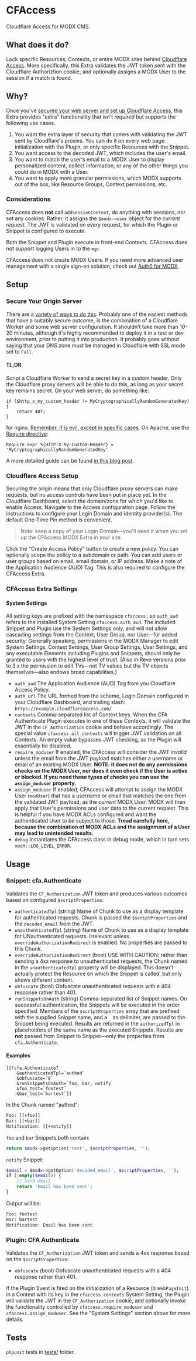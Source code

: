 # CFAccess

Cloudflare Access for MODX CMS.

## What does it do?

Lock specific Resources, Contexts, or entire MODX sites behind [Cloudflare Access](https://www.cloudflare.com/en-ca/products/cloudflare-access/). More specifically, this Extra validates the JWT token sent with the Cloudflare Authoriztion cookie, and optionally assigns a MODX User to the session if a match is found.

## Why?

Once you've [secured your web server and set up Cloudflare Access](https://sepiariver.com/modx/protect-your-web-server-with-cloudflare-access/), this Extra provides "extra" functionality that isn't _required_ but supports the following use cases.

1. You want the extra layer of security that comes with validating the JWT sent by Cloudflare's proxies. You can do it on every web page initialization with the Plugin, or only specific Resources with the Snippet.
2. You want access to the decoded JWT, which includes the user's email.
3. You want to match the user's email to a MODX User to display personalized content, collect information, or any of the other things you could do in MODX with a User.
4. You want to apply more granular permissions, which MODX supports out of the box, like Resource Groups, Context permissions, etc.

### Considerations

CFAccess does **not** call `addSessionContext`, do anything with sessions, nor set any cookies. Rather, it assigns the `$modx->user` object for the _current request_. The JWT is validated on every request, for which the Plugin or Snippet is configured to execute.

Both the Snippet and Plugin execute in front-end Contexts. CFAccess does not support logging Users in to the `mgr`.

CFAccess does not create MODX Users. If you need more advanced user management with a single sign-on solution, check out [Auth0 for MODX](https://sepiariver.com/modx/auth0-for-modx-cms/).

## Setup

### Secure Your Origin Server

There are a [variety of ways to do this](https://sepiariver.com/modx/protect-your-web-server-with-cloudflare-access/). Probably one of the easiest methods that have a suitably secure outcome, is the combination of a Cloudflare Worker and some web server configuration. It shouldn't take more than 10-20 minutes, although it's highly recommended to deploy it in a test or dev environment, prior to putting it into production. It probably goes without saying that your DNS zone must be managed in Cloudflare with SSL mode set to `Full`.

#### TL;DR

Script a Cloudflare Worker to send a secret key in a custom header. Only the Cloudflare proxy servers will be able to do this, as long as your secret key remains secret. On your web server, do something like:

```nginx
if ($http_x_my_custom_header != MyCryptographicallyRandomGeneratedKey) {
    return 407; 
}
```

for nginx. [Remember, if is evil, except in specific cases](https://www.nginx.com/resources/wiki/start/topics/depth/ifisevil/). On Apache, use the [Require directive](https://httpd.apache.org/docs/2.4/mod/mod_authz_core.html#require):

```htaccess
Require expr %{HTTP:X-My-Custom-Header} = 'MyCryptographicallyRandomGeneratedKey'
```

A more detailed guide can be found [in this blog post](https://sepiariver.com/modx/protect-your-web-server-with-cloudflare-access/).

### Cloudflare Access Setup

Securing the origin means that only Cloudflare proxy servers can make requests, but no access controls have been put in place yet. In the Cloudflare Dashboard, select the domain/zone for which you'd like to enable Access. Navigate to the Access configuration page. Follow the instructions to configure your Login Domain and identity provider(s). The default One-Time Pin method is convenient.

> Note: keep a copy of your Login Domain—you'll need it when you set up the CFAccess MODX Extra in your site.

Click the "Create Access Policy" button to create a new policy. You can optionally scope the policy to a subdomain or path. You can add users or user groups based on email, email domain, or IP address. Make a note of the Application Audience (AUD) Tag. This is also required to configure the CFAccess Extra.

### CFAccess Extra Settings

#### System Settings

All setting keys are prefixed with the namespace `cfaccess.` so `auth_aud` refers to the installed System Setting `cfaccess.auth_aud`. The included Snippet and Plugin use the System Settings only, and will not allow cascading settings from the Context, User Group, nor User—for added security. Generally speaking, permissions in the MODX Manager to edit System Settings, Context Settings, User Group Settings, User Settings, and any executable Elements including Plugins and Snippets, should only be granted to users with the highest level of trust. (Also in Revo versions prior to 3.x the permission to edit TVs—not TV values but the TV objects themselves—also endows broad capabilities.)

- `auth_aud` The Application Audience (AUD) Tag from you Cloudflare Access Policy.
- `auth_url` The URL formed from the scheme, Login Domain configured in your Cloudflare Dashboard, and trailing slash:  `https://example.cloudflareaccess.com/`
- `contexts` Comma-separated list of Context keys. When the CFA Authenticate Plugin executes in one of these Contexts, it will validate the JWT in the `CF_Authorization` cookie and behave accordingly. The special value `cfaccess_all_contexts` will trigger JWT validation on all Contexts. An empty value bypasses JWT checking, so the Plugin will essentially be disabled.
- `require_moduser` If enabled, the CFAccess will consider the JWT _invalid_ unless the email from the JWT payload matches either a username or email of an existing MODX User. **NOTE: it does not do any permissions checks on the MODX User, nor does it even check if the User is active or blocked. If you need these types of checks you can use the `assign_moduser` property.**
- `assign_moduser` If enabled, CFAccess will attempt to assign the MODX User (`modUser`) that has a username or email that matches the one from the validated JWT payload, as the _current_ MODX User. MODX will then apply that User's permissions and user data to the current request. This is helpful if you have MODX ACLs configured and want the authenticated User to be subject to those. **Tread carefully here, because the combination of MODX ACLs and the assignment of a User may lead to unintended results.**
- `debug` Instantiates the CFAccess class in debug mode, which in turn sets `modX::LOG_LEVEL_ERROR`.

## Usage

### Snippet: cfa.Authenticate

Validates the `CF_Authorization` JWT token and produces various outcomes based on configured `$scriptProperties`:

- `authenticatedTpl` (string) Name of Chunk to use as a display template for authenticated requests. Chunk is passed the `$scriptProperties` and the `decoded_email` from the JWT.
- `unauthenticatedTpl` (string) Name of Chunk to use as a display template for UNauthenticated requests. Irrelevant unless `overrideAuthorizationRedirect` is enabled. No properties are passed to this Chunk.
- `overrideAuthorizationRedirect` (bool) USE WITH CAUTION: rather than sending a 4xx response to unauthenticated requests, the Chunk named in the `unauthenticatedTpl` property will be displayed. This doesn't actually protect the Resource on which the Snippet is called, but only shows different content.
- `obfuscate` (bool) Obfuscate unauthenticated requests with a 404 response rather than 401.
- `runSnippetsOnAuth` (string) Comma-separated list of Snippet names. On successful authentication, the Snippets will be executed in the order specified. Members of the `$scriptProperties` array that are prefixed with the supplied Snippet name, and a `_` as delimiter, are passed to the Snippet being executed. Results are returned in the `authorizedTpl` in placeholders of the same name as the executed Snippets. Results are **not** passed from Snippet to Snippet—only the properties from `cfa.Authenticate`.

#### Examples

```modx
[[!cfa.Authenticate? 
    &authenticatedTpl=`authed` 
    &obfuscate=`0` 
    &runSnippetsOnAuth=`foo, bar, notify` 
    &foo_test=`footest`
    &bar_test=`bartest`]]
```

In the Chunk named "authed":

```html
Foo: [[+foo]]
Bar: [[+bar]]
Notification: [[+notify]]
```

`foo` and `bar` Snippets both contain:

```php
return $modx->getOption('test', $scriptProperties, '');
```

`notify` Snippet:

```php
$email = $modx->getOption('decoded_email', $scriptProperties, '');
if (!empty($email)) {
    // Send email
    return 'Email has been sent';
}
```

Output will be:

```html
Foo: footest
Bar: bartest
Notification: Email has been sent
```

### Plugin: CFA Authenticate

Validates the `CF_Authorization` JWT token and sends a 4xx response based on the `$scriptProperties`:

- `obfuscate` (bool) Obfuscate unauthenticated requests with a 404 response rather than 401.

If the Plugin Event is fired on the initialization of a Resource (`OnWebPageInit`) in a Context with its key in the `cfaccess.contexts` System Setting, the Plugin will validate the JWT in the `CF_Authorization` cookie, and optionally invoke the functionality controlled by `cfaccess.require_moduser` and `cfaccess.assign_moduser`. See the "System Settings" section above for more details.

## Tests

`phpunit` tests in [tests/](tests/) folder.

